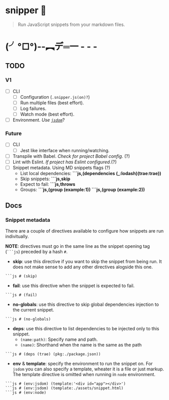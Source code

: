 # snipper :gun:

> Run JavaScript snippets from your markdown files.

# (╯°□°)--︻デ═一 - - -

## TODO

### V1
- [ ] CLI
  - [ ] Configuration (`.snipper.js(on)?`)
  - [ ] Run multiple files (best effort).
  - [ ] Log failures. 
  - [ ] Watch mode (best effort).
- [ ] Environment. _Use [`jsdom`](https://github.com/tmpvar/jsdom)_?

### Future

- [ ] CLI
  - [ ] Jest like interface when running/watching.
- [ ] Transpile with Babel. _Check for project Babel config_. (?)
- [ ] Lint with Eslint. _If project has Eslint configured_.(?)
- [ ] Snippet metadata. Using MD snippets flags (?)
  - List local dependencies: **\`\`\`js,(dependencies (_:lodash)(trae:trae))**
  - Skip snippets: **\`\`\`js,skip**
  - Expect to fail: **\`\`\`js,throws**
  - Groups: **\`\`\`js,(group (example:1)) \`\`\`js,(group (example:2))**

## Docs


### Snippet metadata

There are a couple of directives available to configure how snippets are run
indivitually.

**NOTE**: directives must go in the same line as the snippet opening tag (` ```js `) preceded by a hash `#`.

- **skip**: use this directive if you want to skip the snippet from being run. It does not make sense to add any other directives alogside this one.
```
```js # (skip)
```
- **fail**: use this directive when the snippet is expected to fail.
```
```js # (fail)
```
- **no-globals**: use this directive to skip global dependencies injection to the current snippet.
```
```js # (no-globals)
```
- **deps**: use this directive to list dependencies to be injected only to this snippet.
  - `(name:path)`: Specify name and path.
  - `(name)`: Shorthand when the name is the same as the path
```
```js # (deps (trae) (pkg:./package.json))
```
- **env** & **template**: specify the environment to run the snippet on. For `jsdom` you can also specify a template, wheater it is a file or just markup. The template directive is omitted when running in `node` environment.
```
```js # (env:jsdom) (template:'<div id="app"></div>') 
```js # (env:jsdom) (template:./assets/snippet.html)
```js # (env:node)
```
